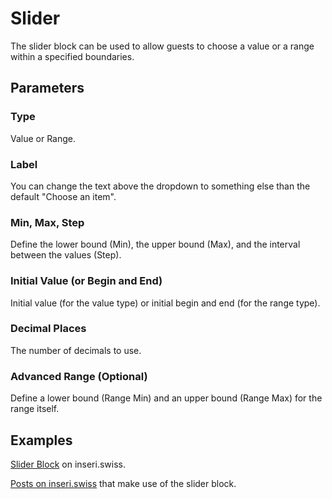 # Slider

The slider block can be used to allow guests to choose a value or a range within a specified boundaries.

## Parameters

### Type

Value or Range.

### Label

You can change the text above the dropdown to something else than the default "Choose an item".

### Min, Max, Step

Define the lower bound (Min), the upper bound (Max), and the interval between the values (Step).

### Initial Value (or Begin and End)

Initial value (for the value type) or initial begin and end (for the range type).

### Decimal Places

The number of decimals to use.

### Advanced Range (Optional)

Define a lower bound (Range Min) and an upper bound (Range Max) for the range itself.

## Examples

[Slider Block](https://inseri.swiss/2024/02/slider-block/) on inseri.swiss.

[Posts on inseri.swiss](https://inseri.swiss/tag/slider/) that make use of the slider block.
